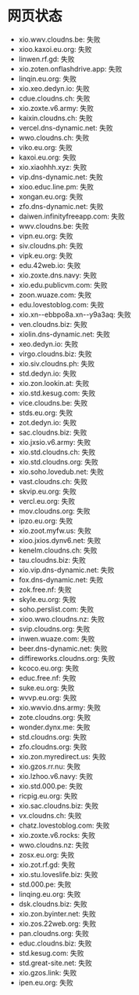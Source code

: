 # 网页状态
- xio.wwv.cloudns.be: 失败
- xioo.kaxoi.eu.org: 失败
- linwen.rf.gd: 失败
- xio.zoten.onflashdrive.app: 失败
- linqin.eu.org: 失败
- xio.xeo.dedyn.io: 失败
- cdue.cloudns.ch: 失败
- xio.zoxte.v6.army: 失败
- kaixin.cloudns.ch: 失败
- vercel.dns-dynamic.net: 失败
- wwo.cloudns.ch: 失败
- viko.eu.org: 失败
- kaxoi.eu.org: 失败
- xio.xiaohhh.xyz: 失败
- vip.dns-dynamic.net: 失败
- xioo.educ.line.pm: 失败
- xongan.eu.org: 失败
- zfo.dns-dynamic.net: 失败
- daiwen.infinityfreeapp.com: 失败
- wwv.cloudns.be: 失败
- vipn.eu.org: 失败
- siv.cloudns.ph: 失败
- vipk.eu.org: 失败
- edu.42web.io: 失败
- xio.zoxte.dns.navy: 失败
- xio.edu.publicvm.com: 失败
- zoon.wuaze.com: 失败
- edu.lovestoblog.com: 失败
- xio.xn--ebbpo8a.xn--y9a3aq: 失败
- ven.cloudns.biz: 失败
- xiolin.dns-dynamic.net: 失败
- xeo.dedyn.io: 失败
- virgo.cloudns.biz: 失败
- xio.siv.cloudns.ph: 失败
- std.dedyn.io: 失败
- xio.zon.lookin.at: 失败
- xio.std.kesug.com: 失败
- vice.cloudns.be: 失败
- stds.eu.org: 失败
- zot.dedyn.io: 失败
- sac.cloudns.biz: 失败
- xio.jxsio.v6.army: 失败
- xio.std.cloudns.ch: 失败
- xio.std.cloudns.org: 失败
- xio.soho.lovedub.net: 失败
- vast.cloudns.ch: 失败
- skvip.eu.org: 失败
- vercl.eu.org: 失败
- mov.cloudns.org: 失败
- ipzo.eu.org: 失败
- xio.zoot.myfw.us: 失败
- xioo.jxios.dynv6.net: 失败
- kenelm.cloudns.ch: 失败
- tau.cloudns.biz: 失败
- xio.vip.dns-dynamic.net: 失败
- fox.dns-dynamic.net: 失败
- zok.free.nf: 失败
- skyle.eu.org: 失败
- soho.perslist.com: 失败
- xioo.wwo.cloudns.nz: 失败
- svip.cloudns.org: 失败
- inwen.wuaze.com: 失败
- beer.dns-dynamic.net: 失败
- diffireworks.cloudns.org: 失败
- kcoco.eu.org: 失败
- educ.free.nf: 失败
- suke.eu.org: 失败
- wvvp.eu.org: 失败
- xio.wwvio.dns.army: 失败
- zote.cloudns.org: 失败
- wonder.dynx.me: 失败
- std.cloudns.org: 失败
- zfo.cloudns.org: 失败
- xio.zon.myredirect.us: 失败
- xio.gzos.rr.nu: 失败
- xio.lzhoo.v6.navy: 失败
- xio.std.000.pe: 失败
- ricpig.eu.org: 失败
- xio.sac.cloudns.biz: 失败
- vx.cloudns.ch: 失败
- chatz.lovestoblog.com: 失败
- xio.zoxte.v6.rocks: 失败
- wwo.cloudns.nz: 失败
- zosx.eu.org: 失败
- xio.zot.rf.gd: 失败
- xio.stu.loveslife.biz: 失败
- std.000.pe: 失败
- linqing.eu.org: 失败
- dsk.cloudns.biz: 失败
- xio.zon.byinter.net: 失败
- xio.zos.22web.org: 失败
- pan.cloudns.org: 失败
- educ.cloudns.biz: 失败
- std.kesug.com: 失败
- std.great-site.net: 失败
- xio.gzos.link: 失败
- ipen.eu.org: 失败
